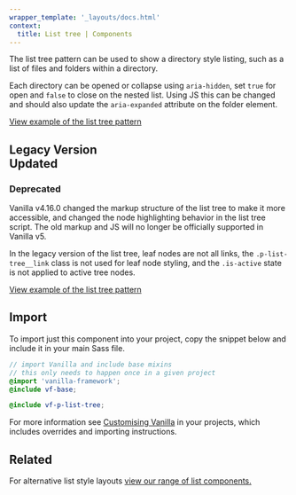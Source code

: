 ```yaml
---
wrapper_template: '_layouts/docs.html'
context:
  title: List tree | Components
---
```


The list tree pattern can be used to show a directory style listing, such as a list of files and folders within a directory.

Each directory can be opened or collapse using `aria-hidden`, set `true` for open and `false` to close on the nested list. Using JS this can be changed and should also update the `aria-expanded` attribute on the folder element.

<div class="embedded-example"><a href="/docs/examples/patterns/list-tree/default" class="js-example">
View example of the list tree pattern
</a></div>

<h2>
  Legacy Version
  <div class="p-status-label--information u-align--middle">Updated</div>
</h2>

<div class="p-notification--caution">
  <div class="p-notification__content">
    <h3 class="p-notification__title">Deprecated</h3>
    <p class="p-notification__message">Vanilla v4.16.0 changed the markup structure of the list tree to make it more accessible, and changed the node highlighting behavior in the list tree script. The old markup and JS will no longer be officially supported in Vanilla v5.</p>
  </div>
</div>

In the legacy version of the list tree, leaf nodes are not all links, the `.p-list-tree__link` class is not used for
leaf node styling, and the `.is-active` state is not applied to active tree nodes.

<div class="embedded-example"><a href="/docs/examples/patterns/list-tree/legacy" class="js-example">
View example of the list tree pattern
</a></div>

## Import

To import just this component into your project, copy the snippet below and include it in your main Sass file.

```scss
// import Vanilla and include base mixins
// this only needs to happen once in a given project
@import 'vanilla-framework';
@include vf-base;

@include vf-p-list-tree;
```

For more information see [Customising Vanilla](/docs/customising-vanilla/) in your projects, which includes overrides and importing instructions.

## Related

For alternative list style layouts [view our range of list components.](/docs/patterns/lists)
